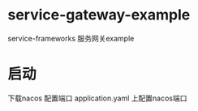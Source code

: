 # service-gateway-example
service-frameworks 服务网关example
# 启动 
下载nacos 配置端口 application.yaml 上配置nacos端口 
